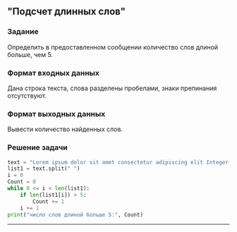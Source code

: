 ## "Подсчет длинных слов"

### Задание

Определить в предоставленном сообщении количество слов длиной больше, чем 5.

### Формат входных данных

Дана строка текста, слова разделены пробелами, знаки препинания отсутствуют.

### Формат выходных данных

Вывести количество найденных слов.

### Решение задачи

```python
text = "Lorem ipsum dolor sit amet consectetur adipiscing elit Integer porttitor bibendum nisi ut convallis ante"
list1 = text.split(" ")
i = 0
Count = 0
while 0 <= i < len(list1):
    if len(list1[i]) > 5:
        Count += 1
    i += 1
print("число слов длиной больше 5:", Count)
```

---

